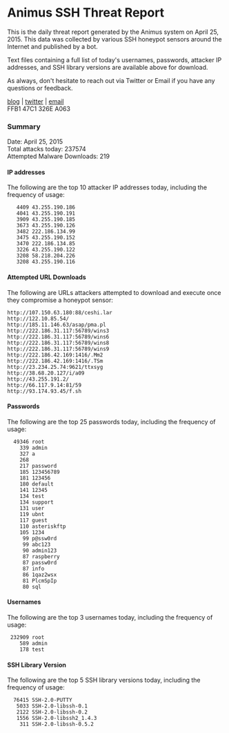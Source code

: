 # Animus SSH Threat Report

This is the daily threat report generated by the Animus system on April 25, 2015. This data was collected by various SSH honeypot sensors around the Internet and published by a bot.  

Text files containing a full list of today's usernames, passwords, attacker IP addresses, and SSH library versions are available above for download.  

As always, don't hesitate to reach out via Twitter or Email if you have any questions or feedback.  

[blog](http://morris.guru) | [twitter](https://twitter.com/andrew___morris) | [email](mailto:andrew@morris.guru)  
FFB1 47C1 326E A063  

### Summary

Date: April 25, 2015  
Total attacks today: 237574  
Attempted Malware Downloads: 219 

#### IP addresses
The following are the top 10 attacker IP addresses today, including the frequency of usage:
```
   4409 43.255.190.186
   4041 43.255.190.191
   3909 43.255.190.185
   3673 43.255.190.126
   3482 222.186.134.99
   3475 43.255.190.152
   3470 222.186.134.85
   3226 43.255.190.122
   3208 58.218.204.226
   3208 43.255.190.116
```

#### Attempted URL Downloads
The following are URLs attackers attempted to download and execute once they compromise a honeypot sensor:
```
http://107.150.63.180:88/ceshi.lar
http://122.10.85.54/
http://185.11.146.63/asap/pma.pl
http://222.186.31.117:56789/wins3
http://222.186.31.117:56789/wins6
http://222.186.31.117:56789/wins8
http://222.186.31.117:56789/wins9
http://222.186.42.169:1416/.Mm2
http://222.186.42.169:1416/.TSm
http://23.234.25.74:9621/ttxsyg
http://38.68.20.127/i/a09
http://43.255.191.2/
http://66.117.9.14:81/59
http://93.174.93.45/f.sh
```

#### Passwords
The following are the top 25 passwords today, including the frequency of usage:
```
  49346 root
    339 admin
    327 a
    268 
    217 password
    185 123456789
    181 123456
    180 default
    141 12345
    134 test
    134 support
    131 user
    119 ubnt
    117 guest
    110 asteriskftp
    105 1234
     99 p@ssw0rd
     99 abc123
     90 admin123
     87 raspberry
     87 passw0rd
     87 info
     86 1qaz2wsx
     81 PlcmSpIp
     80 sql
```

#### Usernames
The following are the top 3 usernames today, including the frequency of usage:
```
 232909 root
    589 admin
    178 test
```

#### SSH Library Version
The following are the top 5 SSH library versions today, including the frequency of usage:
```
  76415 SSH-2.0-PUTTY
   5033 SSH-2.0-libssh-0.1
   2122 SSH-2.0-libssh-0.2
   1556 SSH-2.0-libssh2_1.4.3
    311 SSH-2.0-libssh-0.5.2
```
